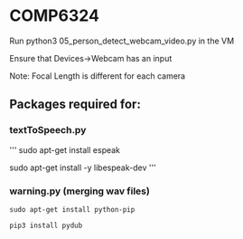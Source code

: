 # COMP6324

Run python3 05_person_detect_webcam_video.py in the VM

Ensure that Devices->Webcam has an input

Note: Focal Length is different for each camera

## Packages required for:

### textToSpeech.py 
'''
sudo apt-get install espeak

sudo apt-get install -y libespeak-dev
'''
### warning.py (merging wav files)
```
sudo apt-get install python-pip

pip3 install pydub
```
